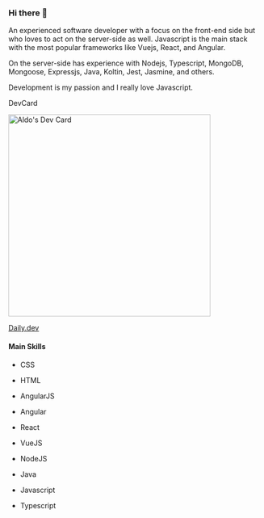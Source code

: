### Hi there 👋

An experienced software developer with a focus on the front-end side but who loves to act on the server-side as well.
Javascript is the main stack with the most popular frameworks like Vuejs, React, and Angular.

On the server-side has experience with Nodejs, Typescript, MongoDB, Mongoose, Expressjs, Java, Koltin, Jest, Jasmine, and others.

Development is my passion and I really love Javascript.

DevCard

<a href="https://app.daily.dev/aldomaciel"><img src="https://api.daily.dev/devcards/5965f8d615cb4c57a925162897d040df.png?r=w60" width="400" alt="Aldo's Dev Card"/></a>


[Daily.dev](https://api.daily.dev/devcards/5965f8d615cb4c57a925162897d040df.png?r=w60)


#### Main Skills
- CSS

- HTML

- AngularJS
- Angular
- React
- VueJS
- NodeJS

- Java
- Javascript
- Typescript


<!--
**aldo-maciel/aldo-maciel** is a ✨ _special_ ✨ repository because its `README.md` (this file) appears on your GitHub profile.

Here are some ideas to get you started:

- 🔭 I’m currently working on ...
- 🌱 I’m currently learning ...
- 👯 I’m looking to collaborate on ...
- 🤔 I’m looking for help with ...
- 💬 Ask me about ...
- 📫 How to reach me: ...
- 😄 Pronouns: ...
- ⚡ Fun fact: ...
-->
